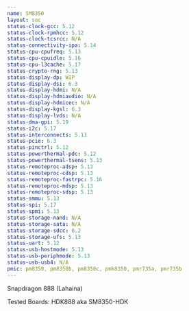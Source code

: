 ```yaml
---
name: SM8350
layout: soc
status-clock-gcc: 5.12
status-clock-rpmhcc: 5.12
status-clock-tcsrcc: N/A
status-connectivity-ipa: 5.14
status-cpu-cpufreq: 5.13
status-cpu-cpuidle: 5.16
status-cpu-l3cache: 5.17
status-crypto-rng: 5.13
status-display-dp: WIP
status-display-dsi: 6.3
status-display-hdmi: N/A
status-display-hdmiaudio: N/A
status-display-hdmicec: N/A
status-display-kgsl: 6.3
status-display-lvds: N/A
status-dma-gpi: 5.19
status-i2c: 5.17
status-interconnects: 5.13
status-pcie: 6.3
status-pinctrl: 5.12
status-powerthermal-pdc: 5.12
status-powerthermal-tsens: 5.13
status-remoteproc-adsp: 5.13
status-remoteproc-cdsp: 5.13
status-remoteproc-fastrpc: 5.16
status-remoteproc-mdsp: 5.13
status-remoteproc-sdsp: 5.13
status-smmu: 5.13
status-spi: 5.17
status-spmi: 5.13
status-storage-nand: N/A
status-storage-sata: N/A
status-storage-sdcc: 6.2
status-storage-ufs: 5.13
status-uart: 5.12
status-usb-hostmode: 5.13
status-usb-periphmode: 5.13
status-usb-usb4: N/A
pmic: pm8350, pm8350b, pm8350c, pmk8350, pmr735a, pmr735b
---
```

Snapdragon 888 (Lahaina)

Tested Boards: HDK888 aka SM8350-HDK
